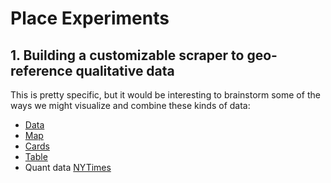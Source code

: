 # Place Experiments

## 1. Building a customizable scraper to geo-reference qualitative data
This is pretty specific, but it would be interesting to brainstorm some of the ways we might visualize and combine these kinds of data:

* [Data](https://vanwars.github.io/place-prototypes/cards/code.html)
* [Map](https://vanwars.github.io/place-prototypes/cards/map.html)
* [Cards](https://vanwars.github.io/place-prototypes/cards/index.html)
* [Table](https://vanwars.github.io/place-prototypes/cards/table.html)
* Quant data [NYTimes](https://github.com/nytimes/covid-19-data/blob/master/us-states.csv)
